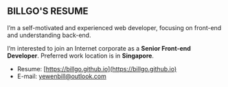 ## BILLGO'S RESUME

I’m a self-motivated and experienced web developer, focusing on front-end and understanding back-end.

I’m interested to join an Internet corporate as a **Senior Front-end Developer**. Preferred work location is in **Singapore**.

- Resume: [https://billgo.github.io](https://billgo.github.io)
- E-mail: yewenbill@outlook.com